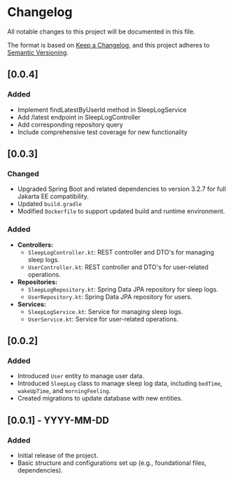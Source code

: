 # Changelog

All notable changes to this project will be documented in this file.

The format is based on [Keep a Changelog](https://keepachangelog.com/), and this project adheres to [Semantic Versioning](https://semver.org/).

## [0.0.4]

### Added

- Implement findLatestByUserId method in SleepLogService
- Add /latest endpoint in SleepLogController
- Add corresponding repository query
- Include comprehensive test coverage for new functionality

## [0.0.3]
### Changed
- Upgraded Spring Boot and related dependencies to version 3.2.7 for full Jakarta EE compatibility.
- Updated `build.gradle`
- Modified `Dockerfile` to support updated build and runtime environment.

### Added
- **Controllers:**
    - `SleepLogController.kt`: REST controller and DTO's for managing sleep logs.
    - `UserController.kt`: REST controller and DTO's for user-related operations.
- **Repositories:**
    - `SleepLogRepository.kt`: Spring Data JPA repository for sleep logs.
    - `UserRepository.kt`: Spring Data JPA repository for users.
- **Services:**
    - `SleepLogService.kt`: Service for managing sleep logs.
    - `UserService.kt`: Service for user-related operations.

## [0.0.2]
### Added
- Introduced `User` entity to manage user data.
- Introduced `SleepLog` class to manage sleep log data, including `bedTime`, `wakeUpTime`, and `morningFeeling`.
- Created migrations to update database with new entities.

## [0.0.1] - YYYY-MM-DD
### Added
- Initial release of the project.
- Basic structure and configurations set up (e.g., foundational files, dependencies).